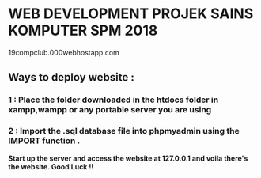 # WEB DEVELOPMENT PROJEK SAINS KOMPUTER SPM 2018
19compclub.000webhostapp.com





<h2>Ways to deploy website : </h2>

<h3>1 :  Place the folder downloaded in the htdocs folder in xampp,wampp or any portable server you are using</h3>
<h3>2 :  Import the .sql database file into phpmyadmin using the IMPORT function . </h3>

<b>Start up the server and access the website at 127.0.0.1 and voila there's the website. Good Luck !! </b>
